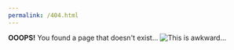 ```yaml
---
permalink: /404.html
---
```

**OOOPS!** You found a page that doesn't exist...
![This is awkward...](https://synthesis-asu-tml.github.io/forky.jpg)
